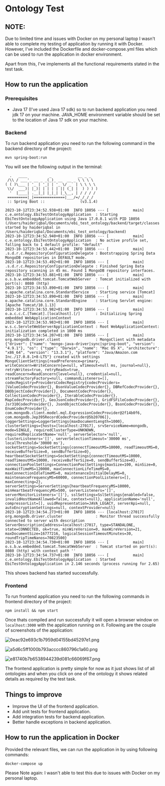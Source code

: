# Ontology Test

## NOTE:

Due to limited time and issues with Docker on my personal laptop I wasn't able to complete my testing of 
application by running it with Docker. However, I've included the Dockerfile and docker-compose.yml files
which can be used to run the application in docker environment.

Apart from this, I've implements all the functional requirements stated in the test task.

## How to run the application

### Prerequisites

- Java 17 (I've used Java 17 sdk) so to run backend application you need jdk 17 on your machine. JAVA_HOME environment variable should be set to the location of Java 17 sdk on your machine.

### Backend

To run backend application you need to run the following command in the backend directory of the project:

```shell
mvn spring-boot:run
```

You will see the following output in the terminal:

```shell
  .   ____          _            __ _ _
 /\\ / ___'_ __ _ _(_)_ __  __ _ \ \ \ \
( ( )\___ | '_ | '_| | '_ \/ _` | \ \ \ \
 \\/  ___)| |_)| | | | | || (_| |  ) ) ) )
  '  |____| .__|_| |_|_| |_\__, | / / / /
 =========|_|==============|___/=/_/_/_/
 :: Spring Boot ::                (v3.1.4)

2023-10-12T23:34:52.938+01:00  INFO 18056 --- [           main] c.e.ontology.EbiTestOntologyApplication  : Starting EbiTestOntologyApplication using Java 17.0.8.1 with PID 18056 (/Users/haideriqbal/Documents/ebi_test_ontology/backend/target/classes started by haideriqbal in /Users/haideriqbal/Documents/ebi_test_ontology/backend)
2023-10-12T23:34:52.940+01:00  INFO 18056 --- [           main] c.e.ontology.EbiTestOntologyApplication  : No active profile set, falling back to 1 default profile: "default"
2023-10-12T23:34:53.442+01:00  INFO 18056 --- [           main] .s.d.r.c.RepositoryConfigurationDelegate : Bootstrapping Spring Data MongoDB repositories in DEFAULT mode.
2023-10-12T23:34:53.492+01:00  INFO 18056 --- [           main] .s.d.r.c.RepositoryConfigurationDelegate : Finished Spring Data repository scanning in 45 ms. Found 1 MongoDB repository interfaces.
2023-10-12T23:34:53.881+01:00  INFO 18056 --- [           main] o.s.b.w.embedded.tomcat.TomcatWebServer  : Tomcat initialized with port(s): 8080 (http)
2023-10-12T23:34:53.890+01:00  INFO 18056 --- [           main] o.apache.catalina.core.StandardService   : Starting service [Tomcat]
2023-10-12T23:34:53.890+01:00  INFO 18056 --- [           main] o.apache.catalina.core.StandardEngine    : Starting Servlet engine: [Apache Tomcat/10.1.13]
2023-10-12T23:34:53.982+01:00  INFO 18056 --- [           main] o.a.c.c.C.[Tomcat].[localhost].[/]       : Initializing Spring embedded WebApplicationContext
2023-10-12T23:34:53.983+01:00  INFO 18056 --- [           main] w.s.c.ServletWebServerApplicationContext : Root WebApplicationContext: initialization completed in 1000 ms
2023-10-12T23:34:54.207+01:00  INFO 18056 --- [           main] org.mongodb.driver.client                : MongoClient with metadata {"driver": {"name": "mongo-java-driver|sync|spring-boot", "version": "4.9.1"}, "os": {"type": "Darwin", "name": "Mac OS X", "architecture": "x86_64", "version": "13.3.1"}, "platform": "Java/Amazon.com Inc./17.0.8.1+8-LTS"} created with settings MongoClientSettings{readPreference=primary, writeConcern=WriteConcern{w=null, wTimeout=null ms, journal=null}, retryWrites=true, retryReads=true, readConcern=ReadConcern{level=null}, credential=null, streamFactoryFactory=null, commandListeners=[], codecRegistry=ProvidersCodecRegistry{codecProviders=[ValueCodecProvider{}, BsonValueCodecProvider{}, DBRefCodecProvider{}, DBObjectCodecProvider{}, DocumentCodecProvider{}, CollectionCodecProvider{}, IterableCodecProvider{}, MapCodecProvider{}, GeoJsonCodecProvider{}, GridFSFileCodecProvider{}, Jsr310CodecProvider{}, JsonObjectCodecProvider{}, BsonCodecProvider{}, EnumCodecProvider{}, com.mongodb.client.model.mql.ExpressionCodecProvider@2f14b0f6, com.mongodb.Jep395RecordCodecProvider@5b20706]}, loggerSettings=LoggerSettings{maxDocumentLength=1000}, clusterSettings={hosts=[localhost:27017], srvServiceName=mongodb, mode=SINGLE, requiredClusterType=UNKNOWN, requiredReplicaSetName='null', serverSelector='null', clusterListeners='[]', serverSelectionTimeout='30000 ms', localThreshold='30000 ms'}, socketSettings=SocketSettings{connectTimeoutMS=10000, readTimeoutMS=0, receiveBufferSize=0, sendBufferSize=0}, heartbeatSocketSettings=SocketSettings{connectTimeoutMS=10000, readTimeoutMS=10000, receiveBufferSize=0, sendBufferSize=0}, connectionPoolSettings=ConnectionPoolSettings{maxSize=100, minSize=0, maxWaitTimeMS=120000, maxConnectionLifeTimeMS=0, maxConnectionIdleTimeMS=0, maintenanceInitialDelayMS=0, maintenanceFrequencyMS=60000, connectionPoolListeners=[], maxConnecting=2}, serverSettings=ServerSettings{heartbeatFrequencyMS=10000, minHeartbeatFrequencyMS=500, serverListeners='[]', serverMonitorListeners='[]'}, sslSettings=SslSettings{enabled=false, invalidHostNameAllowed=false, context=null}, applicationName='null', compressorList=[], uuidRepresentation=JAVA_LEGACY, serverApi=null, autoEncryptionSettings=null, contextProvider=null}
2023-10-12T23:34:54.273+01:00  INFO 18056 --- [localhost:27017] org.mongodb.driver.cluster               : Monitor thread successfully connected to server with description ServerDescription{address=localhost:27017, type=STANDALONE, state=CONNECTED, ok=true, minWireVersion=0, maxWireVersion=21, maxDocumentSize=16777216, logicalSessionTimeoutMinutes=30, roundTripTimeNanos=70823500}
2023-10-12T23:34:54.730+01:00  INFO 18056 --- [           main] o.s.b.w.embedded.tomcat.TomcatWebServer  : Tomcat started on port(s): 8080 (http) with context path ''
2023-10-12T23:34:54.737+01:00  INFO 18056 --- [           main] c.e.ontology.EbiTestOntologyApplication  : Started EbiTestOntologyApplication in 2.146 seconds (process running for 2.65)
```

This shows backend has started successfully.

### Frontend

To run frontend application you need to run the following commands in frontend directory of the project:

```shell
npm install && npm start
```

Once thats compiled and run successfully it will open a browser window on `localhost:3000` with the application running on it. Following are the couple of screenshots of the application:

![0eac92e693c1b7959d04155bd45297e1.png](https://imgtr.ee/images/2023/10/12/0eac92e693c1b7959d04155bd45297e1.png)

![a5d6c5ff1000b793acccc860796c1a60.png](https://imgtr.ee/images/2023/10/12/a5d6c5ff1000b793acccc860796c1a60.png)


![e81740b7b6538944239d081c66069f67.png](https://imgtr.ee/images/2023/10/12/e81740b7b6538944239d081c66069f67.png)

The frontend application is pretty simple for now as it just shows list of all ontologies and
when you click on one of the ontology it shows related details as required by the test task.


## Things to improve

- Improve the UI of the frontend application.
- Add unit tests for frontend application.
- Add integration tests for backend application.
- Better handle exceptions in backend application.

## How to run the application in Docker

Provided the relevant files, we can run the application in by using following commands:

```shell
docker-compose up
```
Please Note again: I wasn't able to test this due to issues with Docker on my personal laptop.